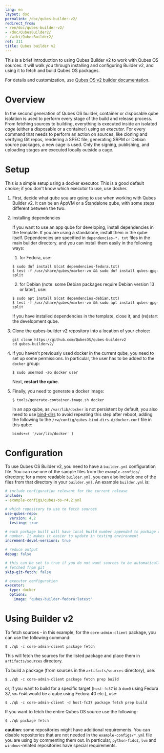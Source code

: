 ```yaml
---
lang: en
layout: doc
permalink: /doc/qubes-builder-v2/
redirect_from:
- /en/doc/qubes-builder-v2/
- /doc/QubesBuilder2/
- /wiki/QubesBuilder2/
ref: 311
title: Qubes builder v2
---
```


This is a brief introduction to using Qubes Builder v2 to work with Qubes OS
sources. It will walk you through installing and configuring Builder v2, and
using it to fetch and build Qubes OS packages.

For details and customization, use [Qubes OS v2 builder documentation](https://github.com/QubesOS/qubes-builderv2/).

# Overview

In the second generation of Qubes OS builder, container or disposable qube
isolation is used to perform every stage of the build and release process.
From fetching sources to building, everything is executed inside an isolated
*cage* (either a disposable or a container) using an *executor*. For every
command that needs to perform an action on sources, like cloning and
verifying Git repos, rendering a SPEC file, generating SRPM or Debian
source packages, a new cage is used. Only the signing, publishing, and
uploading stages are executed locally outside a cage.


# Setup

This is a simple setup using a docker executor. This is a good default choice;
if you don't know which executor to use, use docker.

1. First, decide what qube you are going to use when working with Qubes
   Builder v2. It can be an AppVM or a Standalone qube, with some steps
   different between the two.

2. Installing dependencies

   If you want to use an app qube for developing, install dependencies in the template.
   If you are using a standalone, install them in the qube itself.
    Dependencies are specified in `dependencies-*.
   txt` files in the main builder directory, and you can install them easily
   in the following ways:
   1. for Fedora, use:
    ```shell
    $ sudo dnf install $(cat dependencies-fedora.txt)
    $ test -f /usr/share/qubes/marker-vm && sudo dnf install qubes-gpg-split
   ```
   2. for Debian (note: some Debian packages require Debian version 13 or
      later), use:
    ```shell
    $ sudo apt install $(cat dependencies-debian.txt)
    $ test -f /usr/share/qubes/marker-vm && sudo apt install qubes-gpg-split
   ```

    If you have installed dependencies in the template, close it, and
    (re)start the development qube.

3. Clone the qubes-builder v2 repository into a location of your choice:
    ```shell
    git clone https://github.com/QubesOS/qubes-builderv2
    cd qubes-builderv2/
    ```

4. If you haven't previously used docker in the current qube, you need to set up
   some permissions. In particular, the user has to be added to the `docker`
   group:
    ```shell
   $ sudo usermod -aG docker user
    ```
    Next, **restart the qube**.

5. Finally, you need to generate a docker image:
    ```shell
   $ tools/generate-container-image.sh docker
    ```

   In an app qube, as `/var/lib/docker` is not persistent by default, you also
   need to use [bind-dirs](/doc/bind-dirs/) to avoid repeating this step after reboot, adding
   the following to the `/rw/config/qubes-bind-dirs.d/docker.conf` file in
   this qube:

   ```
   binds+=( '/var/lib/docker' )
   ```

# Configuration

To use Qubes OS Builder v2, you need to have a `builder.yml` configuration file.
You can use one of the sample files from the `example-configs/` directory; for a
more readable `builder.yml`, you can also include one of the files from that
directory in your `builder.yml`. An example `builder.yml` is:

```yaml
# include configuration relevant for the current release
include:
- example-configs/qubes-os-r4.2.yml

# which repository to use to fetch sources
use-qubes-repo:
  version: 4.2
  testing: true

# each package built will have local build number appended to package release
# number. It makes it easier to update in testing environment
increment-devel-versions: true

# reduce output
debug: false

# this can be set to true if you do not want sources to be automatically
# fetched from git
skip-git-fetch: false

# executor configuration
executor:
  type: docker
  options:
    image: "qubes-builder-fedora:latest"

```


# Using Builder v2

To fetch sources - in this example, for the `core-admin-client` package, you
can use the following command:

```shell
$ ./qb -c core-admin-client package fetch
```

This will fetch the sources for the listed package and place them in
`artifacts/sources` directory.

To build a package (from sources in the `artifacts/sources` directory), use:

```shell
$ ./qb -c core-admin-client package fetch prep build
```

or, if you want to build for a specific target (`host-fc37` is a `dom0`
using Fedora 37, `vm-fc40` would be a qube using Fedora 40 etc.), use:

```shell
$ ./qb -c core-admin-client -d host-fc37 package fetch prep build
```

If you want to fetch the entire Qubes OS source use the following:

```shell
$ ./qb package fetch
```

**caution**: some repositories might have additional requirements. You can
disable repositories that are not needed in the `example-configs/*.yml`
file you are using by commenting them out. In particular, `python-fido2`,
`lvm` and `windows`-related repositories have special requirements.

